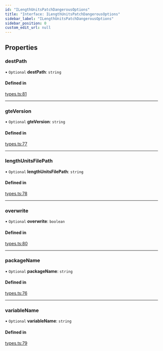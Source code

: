 ```yaml
---
id: "ILengthUnitsPatchDangerousOptions"
title: "Interface: ILengthUnitsPatchDangerousOptions"
sidebar_label: "ILengthUnitsPatchDangerousOptions"
sidebar_position: 0
custom_edit_url: null
---
```


## Properties

### destPath

• `Optional` **destPath**: `string`

#### Defined in

[types.ts:81](https://github.com/sonofmagic/weapp-tailwindcss/blob/54db673b/src/types.ts#L81)

___

### gteVersion

• `Optional` **gteVersion**: `string`

#### Defined in

[types.ts:77](https://github.com/sonofmagic/weapp-tailwindcss/blob/54db673b/src/types.ts#L77)

___

### lengthUnitsFilePath

• `Optional` **lengthUnitsFilePath**: `string`

#### Defined in

[types.ts:78](https://github.com/sonofmagic/weapp-tailwindcss/blob/54db673b/src/types.ts#L78)

___

### overwrite

• `Optional` **overwrite**: `boolean`

#### Defined in

[types.ts:80](https://github.com/sonofmagic/weapp-tailwindcss/blob/54db673b/src/types.ts#L80)

___

### packageName

• `Optional` **packageName**: `string`

#### Defined in

[types.ts:76](https://github.com/sonofmagic/weapp-tailwindcss/blob/54db673b/src/types.ts#L76)

___

### variableName

• `Optional` **variableName**: `string`

#### Defined in

[types.ts:79](https://github.com/sonofmagic/weapp-tailwindcss/blob/54db673b/src/types.ts#L79)
